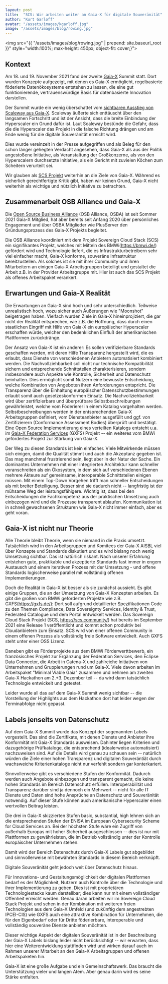 ```yaml
---
layout: post
title:  "SCS: Wir arbeiten weiter an Gaia-X für digitale Souveränität"
author: "Kurt Garloff"
avatar: "/assets/images/kgarloff.jpg"
image: "/assets/images/blog/rowing.jpg"
---
```


<img src="{{ "/assets/images/blog/rowing.jpg" | prepend: site.baseurl_root }}" style="width:100%; max-height: 450px; object-fit: cover;}">

## Kontext

Am 18. und 19. November 2021 fand der zweite [Gaia-X](https://gaia-x.eu/)
Summit statt. Dort wurden Konzepte aufgezeigt, mit denen es Gaia-X ermöglicht,
regelbasierte föderierte Datenökosysteme entstehen zu lassen, die eine gut
funktionierende, vertrauenswürdige Basis für datenbasierte Innovation
darstellen.

Der Summit wurde ein wenig überschattet vom [sichtbaren Ausstieg von Scaleway aus Gaia-X](https://www.theregister.com/2021/11/19/scaleway_gaia_x/).
Scaleway äußerte sich enttäuscht über den langsamen Fortschritt und ist der
Ansicht, dass die breite Einbindung der Hyperscaler ein Grund dafür ist. Laut
Scaleway bestünde die Gefahr, dass die die Hyperscaler das Projekt in die
falsche Richtung drängen und am Ende wenig für die digitale Souveränität
erreicht wird.

Dies wurde vereinzelt in der Presse aufgegriffen und als Beleg für den schon
länger gehegten Verdacht angesehen, dass Gaia-X als aus der
Politik angestoßene Initiative, als Veranstaltung der Großkonzerne, als von den
Hyperscalern durchsetzte Initiative, als ein Gericht mit zuvielen Köchen zum
Scheitern verurteilt sei.

Wir glauben als [SCS Projekt](https://scs.sommunity/) weiterhin an die Ziele
von Gaia-X. Während es sicherlich gerechtfertigte Kritik gibt, haben wir keinen
Grund, Gaia-X nicht weiterhin als wichtige und nützlich Initiative zu betrachten.

## Zusammenarbeit OSB Alliance und Gaia-X

Die [Open Source Business Alliance](https://osb-alliance.com) (OSB Alliance,
OSBA) ist seit Sommer 2021 Gaia-X Mitglied, hat aber bereits seit Anfang
2020 über persönliches Engagement und über OSBA Mitglieder wie PlusServer den
Gründungsprozess des Gaia-X Projekts begleitet.

Die OSB Alliance koordiniert mit dem Projekt Sovereign Cloud Stack (SCS) ein
signifikantes Projekt, welches mit Mitteln des BMWi(https://bmwi.de/) gefördert wird und
Technologie liefert, die es Infrastrukturbetreibern sehr viel einfacher macht,
Gaia-X konforme, souveräne Infrastruktur bereitzustellen. Als solches ist sie
mit ihrer Community und ihren Mitarbeitern an einigen Gaia-X Arbeitsgruppen beteiligt
und gestaltet die Arbeit z.B. in der Provider Arbeitsgruppe
mit. Hier ist auch das SCS Projekt als offenes Arbeitspaket verankert.

## Erwartungen und Gaia-X Realität

Die Erwartungen an Gaia-X sind hoch und sehr unterschiedlich. Teilweise
unrealistisch hoch, wozu sicher auch Äußerungen wie "Moonshot"
beigetragen haben. Vielfach wurden Ziele in Gaia-X hineinprojiziert, die gar
nicht der Realität entsprechen, wie z.B. die Hoffnung, dass durch einen
staatlichen Eingriff mit Hilfe von Gaia-X ein europäischer Hyperscaler
erschaffen würde, welcher den bedenklichen Einfluß der amerikanischen Plattformen
zurückdränge.

Der Ansatz von Gaia-X ist ein anderer: Es sollen verifizierbare Standards
geschaffen werden, mit deren Hilfe Transparenz hergestellt wird, die es
erlaubt, dass Dienste von verschiedenen Anbietern automatisiert kombiniert
werden. Die Nachvollziehbarkeit soll nicht nur technische Kompatibilität sichern und
entsprechende Schnittstellen charakterisieren, sondern insbesondere auch
Aspekte wie Kontrolle, Sicherheit und Datenschutz beinhalten. Dies ermöglicht
somit Nutzern eine bewusste Entscheidung, welche Kombination von Angeboten
ihren Anforderungen entspricht. Die Transparenz über die Einhaltung europäischer
Datenschutzbestimmungen erlaubt somit auch gesetzeskonformen Einsatz. Die
Nachvollziehbarkeit wird über zertifizierbare und überprüfbare Selbstbeschreibungen
gewährleistet, welche vom Föderierer in einem Katalog vorgehalten werden.
Selbstbeschreibungen werden in der entsprechenden Gaia-X Arbeitsgruppen
definiert, vom Diensteanbieter ausgefüllt und ggf. von Zertifizierern
(Conformance Assessment Bodies) überprüft und bestätigt. Eine Open Source
Implementierung eines verteilten Katalogs entsteht u.a. im
[Gaia-X Federation Services](https://gxfs.de/) (GXFS) Projekt -- ein
weiteres vom BMWi gefördertes Projekt zur Stärkung von Gaia-X.

Der Weg zu diesen Standards ist kein einfacher. Viele Mitwirkende müssen sich
einigen, damit die Qualität stimmt und auch die Akzeptanz gegeben ist. Das mag
manchmal frustrierend sein, liegt aber in der Natur der Sache. Ein dominantes
Unternehmen mit einer integrierten Architektur kann schneller voranschreiten
als ein Ökosystem, in dem sich auf verschiedenen Ebenen mehrere Akteure auf
gemeinsame, interoperable Schnittstellen einigen müssen. Mit einem Top-Down
Vorgehen trifft man schneller Entscheidungen als mit breiter Beteiligung.
Besser sind sie dadurch nicht -- langfristig ist der mühsame Weg der
leistungsfähigere. Wichtig ist, dass bei den Entscheidungen die Fachkompetenz
aus der praktischen Umsetzung auch einbezogen wird und die Prozesse transparent
ablaufen. Kommunikation ist in schnell gewachsenen Strukturen wie Gaia-X nicht
immer einfach, aber es geht voran.

## Gaia-X ist nicht nur Theorie

Alle Theorie bleibt Theorie, wenn sie niemand in die Praxis umsetzt. Tatsächlich
wird in den Arbeitsgruppen und Komitees der Gaia-X AISBL viel über Konzepte und
Standards diskutiert und es wird bislang noch wenig Umsetzung sichtbar. Das ist natürlich
riskant. Nach unserer Erfahrung entstehen gute, praktikable und akzeptierte
Standards fast immer in engem Austausch und einem iterativen Prozess mit der
Umsetzung - und offene Standards logischerweise parallel mit vollständig offenen
Implementierungen.

Doch die Realität in Gaia-X ist besser als sie zunächst aussieht. Es gibt einige
Gruppen, die an der Umsetzung von Gaia-X Konzepten arbeiten. Es gibt die großen
vom BMWi geförderten Projekte wie z.B. GXFS(https://gxfs.de/):
Dort soll aufgrund detaillierter Spezifikationen Code zu den Themen
Compliance, Data Sovereignty Services, Identity & Trust, Federated Catalogue
und dem Portal entwickelt werden. Das Sovereign Cloud Stack Projekt (SCS,
https://scs.community/) hat bereits im September 2021 eine Release 1
veröffentlicht und kommt schon produktiv bei Cloudanbietern zum Einsatz.
SCS wird von einer offenen Community in einem offenen Prozess als vollständig
freie Software entwickelt. Auch GXFS steht unter einer OSS Lizenz.

Daneben gibt es Förderprojekte aus dem BMWi Förderwerttbewerb, ein
französisches Projekt zur Ergänzung der Federation Services, den Eclipse Data
Connector, die Arbeit in Catena-X und zahlreiche Initiativen von Unternehmen
und Gruppierungen rund um Gaia-X. Viele davon arbeiten im Arbeitspaket "Minimal
Viable Gaia" zusammen und nehmen am zweiten Gaia-X Hackathon am 2.+3. Dezember teil
-- da wird dann tatsächlich Technologie entwickelt und getestet.

Leider wurde all das auf dem Gaia-X Summit wenig sichtbar -- die Vorstellung
der Highlights aus dem Hackathon dort hat leider wegen der
Terminabfolge nicht gepasst.

## Labels jenseits von Datenschutz

Auf dem Gaia-X Summit wurde das Konzept der sogenannten Labels vorgestellt. Das
sind die Zertifikate, mit denen Dienste und Anbieter ihre Konformität mit
Gaia-X Standards ausweisen. Dahinter liegen Kriterien und dazugehörige
Prüfkataloge, die entsprechend (idealerweise automatisiert) nachzuweisen sind.
Auf die Details wird genau zu schauen sein -- natürlich würden die Ziele einer
hohen Transparenz und digitalen Souveräntiät durch wachsweiche
Kriterienkataloge nicht nur verfehlt sondern gar konterkariert.

Sinnvollerweise gibt es verschiedene Stufen der Konformität. Dadurch werden
auch Angebote einbezogen und transparent gemacht, die keine hohen Standards im
Bereich Datenschutz erfüllen. Interoperabilität und Transparenz darüber sind ja
dennoch ein Mehrwert -- nicht für alle IT Dienste und Daten sind hohe Ansprüche
an Datenschutz und Souveränität notwendig. Auf dieser Stufe können auch
amerikanische Hyperscaler einen wertvollen Beitrag leisten.

Die drei in Gaia-X skizzierten Stufen basic, substantial, high lehnen sich an
die entsprechenden Stufen der ENISA im European Cybersecurity Scheme for Cloud
Services an. Bei der höchsten Stufe wäre ein Zugriff von außerhalb Europas mit
hoher Sicherheit ausgeschlossen -- dies ist nur mit Plattformen zu
gewährleisten, die im Betrieb vollständig unter der Kontrolle europäischer
Unternehmen stehen.

Damit wird der Bereich Datenschutz durch Gaia-X Labels gut abgebildet und
sinnvollerweise mit bewährten Standards in diesem Bereich verknüpft.

Digitale Souveränität geht jedoch weit über Datenschutz hinaus.

Für Innovations- und Gestaltungsmöglichkeit der digitalen Plattformen bedarf es der
Möglichkeit, Nutzern auch Kontrolle über die Technologie und ihrer
Implementierung zu geben. Dies ist mit proprietären Technologiestacks kaum
darstellbar; dies kann nur mit einem vollständiger Offenheit erreicht werden. Genau
daran arbeiten wir im Sovereign Cloud Stack Projekt und sehen in der
Kombination mit weiteren freien Technologien aus dem Gaia-X Umfeld (und zukünftig
dem angestrebten IPCEI-CIS) wie GXFS auch eine attraktive Kombination für Unternehmen, die für
den Eigenbedarf oder für Dritte föderierbare, interoperable und vollständig
souveräne Dienste anbieten möchten.

Dieser wichtige Aspekt der digitalen Souveränität ist in der Beschreibung der
Gaia-X Labels bislang leider nicht berücksichtigt -- wir erwarten, dass hier
eine Weiterentwicklung stattfinden wird und wirken darauf auch im Rahmen
unserer Mitarbeit an den Gaia-X Arbeitsgruppen und offenen Arbeitspaketen hin.

Gaia-X ist eine große Aufgabe und ein Gemeinschaftswerk. Das braucht die
Unterstützung vieler und langen Atem. Aber genau darin wird es seine Stärke
entfalten.

